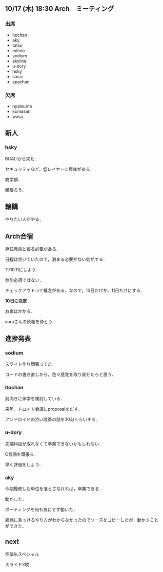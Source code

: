 ## 10/17 (木) 18:30 Arch　ミーティング

### 出席

- itochan
- aky
- tatsu
- mihiro
- sodium
- skyline
- u-dory
- hsky
- sasai
- spachan

### 欠席

- nyatsume
- kumasan
- wasa

## 新人

### hsky

BCALIから来た．

セキュリティなど，低レイヤーに興味がある．

商学部．

頑張ろう．

## 輪講

やりたい人がやる．

## Arch合宿

専任教員と寝る必要がある．

日程は空いていたので，泊まる必要がない気がする．

11/10.11にしよう．

参加必須ではない．

チェックアウトって概念がある．なので，10日だけか，11日だけにする．

**10日に決定**

お金はかかる．

soraさんの続報を待とう．

## 進捗発表

### sodium

スライド作り頑張ってた．

コードの書き直しから，色々感覚を取り戻せたらと思う．

### itochan

前向きに休学を検討している．

来年，ドロイド会議にproposalをだす．

アンドロイドの渋い改善の話を30分くらいする．

### u-dory

先端科目が取れなくて卒業できないかもしれない．

C言語を頑張る．

早く評価をしよう．

### aky

今期履修した単位を落とさなければ，卒業できる．

動かした．

ポーティングを何も気にせず動いた．

綺麗に乗っけるやり方がわからなかったのでソースをコピーしたが，動かすことができた．

## next

卒論生スペシャル

スライド3枚
